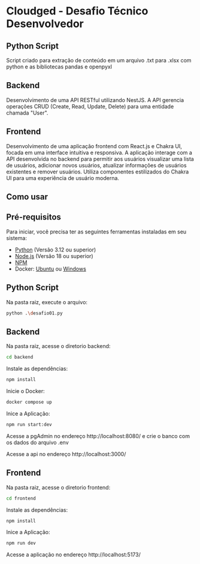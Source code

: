 # Cloudged - Desafio Técnico Desenvolvedor

## Python Script

Script criado para extração de conteúdo em um arquivo .txt para .xlsx com python e as bibliotecas pandas e openpyxl

## Backend

Desenvolvimento de uma API RESTful utilizando NestJS. A API gerencia operações CRUD (Create, Read, Update, Delete) para uma entidade chamada "User".

## Frontend

Desenvolvimento de uma aplicação frontend com React.js e Chakra UI, focada em uma interface intuitiva e responsiva. A aplicação interage com a API desenvolvida no backend para permitir aos usuários visualizar uma lista de usuários, adicionar novos usuários, atualizar informações de usuários existentes e remover usuários. Utiliza componentes estilizados do Chakra UI para uma experiência de usuário moderna.

## Como usar

## Pré-requisitos

Para iniciar, você precisa ter as seguintes ferramentas instaladas em seu sistema:

-  [Python](https://www.python.org/downloads/) (Versão 3.12 ou superior)
-  [Node.js](https://nodejs.org/en/download/) (Versão 18 ou superior)
-  [NPM](https://www.npmjs.com/get-npm)
-  Docker: [Ubuntu](https://docs.docker.com/engine/install/ubuntu/) ou [Windows](https://docs.docker.com/desktop/install/windows-install/)


## Python Script

Na pasta raiz, execute o arquivo: 

```bash
python .\desafio01.py
```

## Backend

Na pasta raiz, acesse o diretorio backend: 

```bash
cd backend
```

Instale as dependências: 

```bash
npm install
```

Inicie o Docker:

```bash
docker compose up
```

Inice a Aplicação:

```bash
npm run start:dev
```

Acesse a pgAdmin no endereço http://localhost:8080/ e crie o banco com os dados do arquivo .env

Acesse a api no endereço http://localhost:3000/

## Frontend
Na pasta raiz, acesse o diretorio frontend: 

```bash
cd frontend
```

Instale as dependências: 

```bash
npm install
```

Inice a Aplicação:

```bash
npm run dev
```
Acesse a aplicação no endereço http://localhost:5173/


